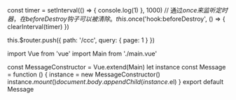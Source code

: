 const timer = setInterval(() => {
    console.log(1)
}, 1000)
// 通过$once来监听定时器，在beforeDestroy钩子可以被清除。
this.$once('hook:beforeDestroy', () => {
    clearInterval(timer)
})

this.$router.push({
    path: '/ccc',
    query: {
        page: 1
    }
})

import Vue from 'vue'
import Main from './main.vue'

const MessageConstructor = Vue.extend(Main)
let instance
const Message = function () {
  instance = new MessageConstructor()
  instance.$mount()
  document.body.appendChild(instance.$el)
}
export default Message
